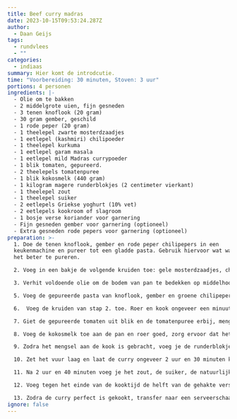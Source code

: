 ```yaml
---
title: Beef curry madras
date: 2023-10-15T09:53:24.287Z
author:
  - Daan Geijs
tags:
  - rundvlees
  - ""
categories:
  - indiaas
summary: Hier komt de introdcutie.
time: "Voorbereiding: 30 minuten, Stoven: 3 uur"
portions: 4 personen
ingredients: |-
  - Olie om te bakken
  - 2 middelgrote uien, fijn gesneden
  - 3 tenen knoflook (20 gram)
  - 30 gram gember, geschild
  - 1 rode peper (20 gram)
  - 1 theelepel zwarte mosterdzaadjes
  - 1 eetlepel (kashmiri) chilipoeder
  - 1 theelepel kurkuma
  - 1 eetlepel garam masala
  - 1 eetlepel mild Madras currypoeder
  - 1 blik tomaten, gepureerd.
  - 2 theelepels tomatenpuree
  - 1 blik kokosmelk (440 gram)
  - 1 kilogram magere runderblokjes (2 centimeter vierkant)
  - 1 theelepel zout
  - 1 theelepel suiker
  - 2 eetlepels Griekse yoghurt (10% vet)
  - 2 eetlepels kookroom of slagroom
  - 1 bosje verse koriander voor garnering
  - Fijn gesneden gember voor garnering (optioneel)
  - Extra gesneden rode pepers voor garnering (optioneel)
preparation: >-
  1. Doe de tenen knoflook, gember en rode peper chilipepers in een
  keukenmachine en pureer tot een gladde pasta. Gebruik hiervoor wat water om
  het beter te pureren.

  2. Voeg in een bakje de volgende kruiden toe: gele mosterdzaadjes, chilipoeder, kurkuma, garam masala en Madras currypoeder.

  3. Verhit voldoende olie om de bodem van pan te bedekken op middelhoog vuur. Voeg de fijn gesneden uien toe en bak tot ze goudbruin zijn, dit zou ongeveer 5 minuten moeten duren.

  5. Voeg de gepureerde pasta van knoflook, gember en groene chilipepers toe aan de pan en bak deze een minuut mee.

  6.  Voeg de kruiden van stap 2. toe. Roer en kook ongeveer een minuut. Als het mengsel begint uit te drogen, voeg dan een scheutje water toe om te voorkomen dat de kruiden verbranden of blus het met een soeplepel indiaase basissaus (zie ander recept).

  7. Giet de gepureerde tomaten uit blik en de tomatenpuree erbij, meng goed met het kruidenmengsel.

  8. Voeg de kokosmelk toe aan de pan en roer goed, zorg ervoor dat het mengsel volledig is gecombineerd.

  9. Zodra het mengsel aan de kook is gebracht, voeg je de runderblokjes toe, roer goed om ervoor te zorgen dat het vlees goed is bedekt met de masala-basis. Dek de pan af met een deksel.

  10. Zet het vuur laag en laat de curry ongeveer 2 uur en 30 minuten koken. De saus moet iets inkoken en het vlees moet mals worden.

  11. Na 2 uur en 40 minuten voeg je het zout, de suiker, de natuurlijke Griekse yoghurt en de enkele room toe aan de curry. Roer goed en laat de curry nog 20 minuten onbedekt koken of tot de saus naar wens is ingedikt.

  12. Voeg tegen het einde van de kooktijd de helft van de gehakte verse koriander toe.

  13. Zodra de curry perfect is gekookt, transfer naar een serveerschaal. Garneer met de resterende verse koriander, en indien gewenst, extra fijn gesneden gember en rode peper.
ignore: false
---
```

